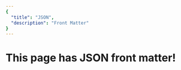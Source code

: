 ```yaml
---
{
  "title": "JSON",
  "description": "Front Matter"
}
---
```


# This page has JSON front matter!